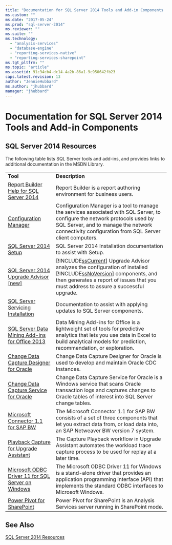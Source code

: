 ```yaml
---
title: "Documentation for SQL Server 2014 Tools and Add-in Components | Microsoft Docs"
ms.custom: ""
ms.date: "2017-05-24"
ms.prod: "sql-server-2014"
ms.reviewer: ""
ms.suite: ""
ms.technology: 
  - "analysis-services"
  - "database-engine"
  - "reporting-services-native"
  - "reporting-services-sharepoint"
ms.tgt_pltfrm: ""
ms.topic: "article"
ms.assetid: 91c34cb4-dc14-4a2b-86a1-9c950642fb23
caps.latest.revision: 13
author: "JennieHubbard"
ms.author: "jhubbard"
manager: "jhubbard"
---
```

# Documentation for SQL Server 2014 Tools and Add-in Components
    
## SQL Server 2014 Resources  
 The following table lists SQL Server tools and add-ins, and provides links to additional documentation in the MSDN Library.  
  
|||  
|-|-|  
|**Tool**|**Description**|  
|[Report Builder Help for SQL Server 2014](http://go.microsoft.com/fwlink/?LinkId=299171)|Report Builder is a report authoring environment for business users.|  
|[Configuration Manager](http://go.microsoft.com/fwlink/?LinkId=299173)|Configuration Manager is a tool to manage the services associated with SQL Server, to configure the network protocols used by SQL Server, and to manage the network connectivity configuration from SQL Server client computers.|  
|[SQL Server 2014 Setup](http://go.microsoft.com/fwlink/?LinkId=299175)|SQL Server 2014 Installation documentation to assist with Setup.|  
|[SQL Server 2014 Upgrade Advisor &#91;new&#93;](../Topic/SQL%20Server%202014%20Upgrade%20Advisor%20[new].md)|[!INCLUDE[ssCurrent](../../includes/sscurrent-md.md)] Upgrade Advisor analyzes the configuration of installed [!INCLUDE[ssNoVersion](../../includes/ssnoversion-md.md)] components, and then generates a report of issues that you must address to assure a successful upgrade.|  
|[SQL Server Servicing Installation](http://go.microsoft.com/fwlink/?LinkId=299176)|Documentation to assist with applying updates to SQL Server components.|  
|[SQL Server Data Mining Add-ins for Office 2013](http://go.microsoft.com/fwlink/?LinkId=299178)|Data Mining Add-ins for Office is a lightweight set of tools for predictive analytics that lets you use data in Excel to build analytical models for prediction, recommendation, or exploration.|  
|[Change Data Capture Designer for Oracle](http://go.microsoft.com/fwlink/?LinkId=299179)|Change Data Capture Designer for Oracle is used to develop and maintain Oracle CDC Instances.|  
|[Change Data Capture Service for Oracle](http://go.microsoft.com/fwlink/?LinkId=299180)|Change Data Capture Service for Oracle is a Windows service that scans Oracle transaction logs and captures changes to Oracle tables of interest into SQL Server change tables.|  
|[Microsoft Connector 1.1 for SAP BW](http://go.microsoft.com/fwlink/?LinkId=299181)|The Microsoft Connector 1.1 for SAP BW consists of a set of three components that let you extract data from, or load data into, an SAP Netweaver BW version 7 system.|  
|[Playback Capture for Upgrade Assistant](http://go.microsoft.com/fwlink/?LinkId=299182)|The Capture Playback workflow in Upgrade Assistant automates the workload trace capture process to be used for replay at a later time.|  
|[Microsoft ODBC Driver 11 for SQL Server on Windows](http://go.microsoft.com/fwlink/?LinkId=299183)|The Microsoft ODBC Driver 11 for Windows is a stand-alone driver that provides an application programming interface (API) that implements the standard ODBC interfaces to Microsoft Windows.|  
|[Power Pivot for SharePoint](http://go.microsoft.com/fwlink/?LinkId=299184)|Power Pivot for SharePoint is an Analysis Services server running in SharePoint mode.|  
  
## See Also  
 [SQL Server 2014 Resources](../Topic/SQL%20Server%202014%20Resources.md)  
  
  